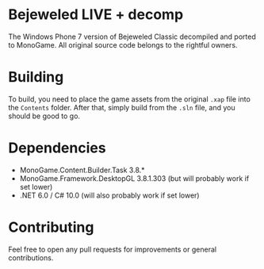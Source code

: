 # Bejeweled LIVE + decomp
The Windows Phone 7 version of Bejeweled Classic decompiled and ported to MonoGame.
All original source code belongs to the rightful owners.
# Building
To build, you need to place the game assets from the original `.xap` file into the `Contents` folder.
After that, simply build from the `.sln` file, and you should be good to go.
# Dependencies
- MonoGame.Content.Builder.Task 3.8.*
- MonoGame.Framework.DesktopGL 3.8.1.303 (but will probably work if set lower)
- .NET 6.0 / C# 10.0 (will also probably work if set lower)
# Contributing
Feel free to open any pull requests for improvements or general contributions.